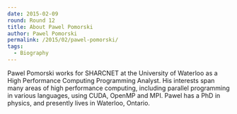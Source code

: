 ```yaml
---
date: 2015-02-09
round: Round 12
title: About Pawel Pomorski
author: Pawel Pomorski
permalink: /2015/02/pawel-pomorski/
tags:
  - Biography
---
```

Pawel Pomorski works for SHARCNET at the University of Waterloo as a High Performance Computing Programming Analyst.
His interests span many areas of high performance computing, including parallel programming in various languages, using CUDA, OpenMP and MPI.  Pawel has a PhD in physics, and presently lives in Waterloo, Ontario.

